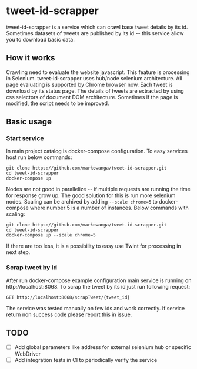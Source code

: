 # tweet-id-scrapper

tweet-id-scrapper is a service which can crawl base tweet details by its id.
Sometimes datasets of tweets are published by its id -- this service allow you to download basic data.

## How it works
Crawling need to evaluate the website javascript. This feature is processing in Selenium. 
tweet-id-scrapper uses hub/node selenium architecture. All page evaluating is supported by Chrome browser now.
Each tweet is download by its status page. 
The details of tweets are extracted by using css selectors of document DOM architecture.
Sometimes if the page is modified, the script needs to be improved.

## Basic usage

### Start service
In main project catalog is docker-compose configuration.
To easy services host run below commands:
```
git clone https://github.com/markowanga/tweet-id-scrapper.git
cd tweet-id-scrapper
docker-compose up 
```

Nodes are not good in parallelize -- if multiple requests are running the time for response grow up.
The good solution for this is run more selenium nodes. 
Scaling can be archived by adding `--scale chrome=5` to docker-compose where number 5 is a number of instances.
Below commands with scaling:
```
git clone https://github.com/markowanga/tweet-id-scrapper.git
cd tweet-id-scrapper
docker-compose up --scale chrome=5
```

If there are too less, it is a possibility to easy use Twint for processing in next step.

### Scrap tweet by id
After run docker-compose example configuration main service is running on http://localhost:8068.
To scrap the tweet by its id just run following request:
```
GET http://localhost:8068/scrapTweet/{tweet_id}
```

The service was tested manually on few ids and work correctly. 
If service return non success code please report this in issue.

## TODO
 - [ ] Add global parameters like address for external selenium hub or specific WebDriver
 - [ ] Add integration tests in CI to periodically verify the service
